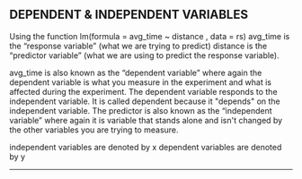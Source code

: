 DEPENDENT & INDEPENDENT VARIABLES
----------------------------------------------------------------------------------------
Using the function lm(formula = avg_time ~ distance , data =  rs) avg_time is the “response variable” (what we are trying to predict) distance is the “predictor variable” (what we are using to predict the response variable). 

avg_time is also known as the “dependent variable” where again the dependent variable is what you measure in the experiment and what is affected during the experiment. The dependent variable responds to the independent variable. It is called dependent because it "depends" on the independent variable. The predictor is also known as the “independent variable” where again it is variable that stands alone and isn't changed by the other variables you are trying to measure.

independent variables are denoted by x
dependent variables are denoted by y

----------------------------------------------------------------------------------------

